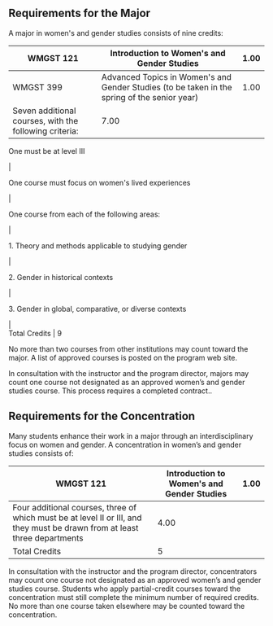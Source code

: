 

##  Requirements for the Major

A major in women's and gender studies consists of nine credits:

WMGST 121  |  Introduction to Women's and Gender Studies  |  1.00  
---|---|---  
WMGST 399  |  Advanced Topics in Women's and Gender Studies (to be taken in the spring of the senior year)  |  1.00  
Seven additional courses, with the following criteria:  |  7.00  
  
One must be at level III

|  
  
One course must focus on women's lived experiences

|  
  
One course from each of the following areas:

|  
  
1\. Theory and methods applicable to studying gender

|  
  
2\. Gender in historical contexts

|  
  
3\. Gender in global, comparative, or diverse contexts

|  
Total Credits  |  9  
  
No more than two courses from other institutions may count toward the major. A  list of approved courses  is posted on the program web site.

In consultation with the instructor and the program director, majors may count one course not designated as an approved women’s and gender studies course. This process requires a completed contract..

##  Requirements for the Concentration

Many students enhance their work in a major through an interdisciplinary focus on women and gender. A concentration in women’s and gender studies consists of:

WMGST 121  |  Introduction to Women's and Gender Studies  |  1.00  
---|---|---  
Four additional courses, three of which must be at level II or III, and they must be drawn from at least three departments  |  4.00  
Total Credits  |  5  
  
In consultation with the instructor and the program director, concentrators may count one course not designated as an approved women’s and gender studies course. Students who apply partial-credit courses toward the concentration must still complete the minimum number of required credits. No more than one course taken elsewhere may be counted toward the concentration.

